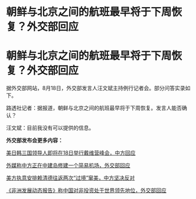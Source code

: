 # 朝鲜与北京之间的航班最早将于下周恢复？外交部回应

# 朝鲜与北京之间的航班最早将于下周恢复？外交部回应

据外交部网站，8月18日，外交部发言人汪文斌主持例行记者会。部分问答实录如下。

路透社记者：据报道，朝鲜与北京之间的航班最早将于下周恢复。发言人能否确认？

汪文斌：目前我没有可以提供的信息。

**外交部发布会更多内容：**

[美日韩三国领导人即将在18日举行戴维营峰会，中方回应](https://new.qq.com/rain/a/20230818A05OWD00)

[外媒称中方正在中建岛修建一个简易机场，外交部回应](https://new.qq.com/rain/a/20230818A05P0W00)

[美方执意安排赖清德往返两次“过境”窜美，中方坚决反对](https://new.qq.com/rain/a/20230818A05PBO00)

[《非洲发展动态报告》称中国对非投资处于世界领先地位，外交部回应](https://new.qq.com/rain/a/20230818A05Y8I00)

